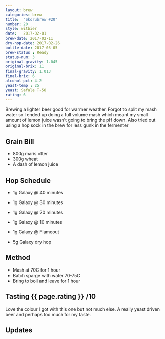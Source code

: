 ```yaml
---
layout: brew
categories: brew
title:  "Skorubrew #20"
number: 20
style: witbier
date:   2017-02-01
brew-date: 2017-02-11
dry-hop-date: 2017-02-26
bottle-date: 2017-03-05
brew-status : Ready
status-num: 3
original-gravity: 1.045 
original-brix: 11
final-gravity: 1.013
final-brix: 6
alcohol-pct: 4.2
yeast-temp : 25
yeast: Safale T-58
rating: 6
---
```


Brewing a lighter beer good for warmer weather. Forgot to split my mash water so I ended up doing a full volume mash which meant my small amount of lemon juice wasn't going to bring the pH down. Also tried out using a hop sock in the brew for less gunk in the fermenter


Grain Bill
-----

* 800g maris otter
* 300g wheat
* A dash of lemon juice

Hop Schedule
-------------

* 1g Galaxy @ 40 minutes
* 1g Galaxy @ 30 minutes
* 1g Galaxy @ 20 minutes
* 1g Galaxy @ 10 minutes
* 1g Galaxy @ Flameout

* 5g Galaxy dry hop

Method
-------

* Mash at 70C for 1 hour
* Batch sparge with water 70-75C
* Bring to boil and leave for 1 hour

Tasting {{ page.rating }} /10
--------

Love the colour I got with this one but not much else. A really yeast driven beer and perhaps too much for my taste.

Updates
-------
